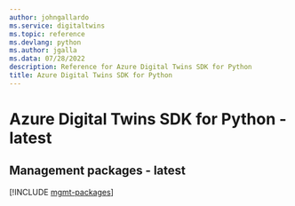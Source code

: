 ```yaml
---
author: johngallardo
ms.service: digitaltwins
ms.topic: reference
ms.devlang: python
ms.author: jgalla
ms.data: 07/28/2022
description: Reference for Azure Digital Twins SDK for Python
title: Azure Digital Twins SDK for Python
---
```

# Azure Digital Twins SDK for Python - latest

## Management packages - latest
[!INCLUDE [mgmt-packages](digital-twins-mgmt-index.md)]